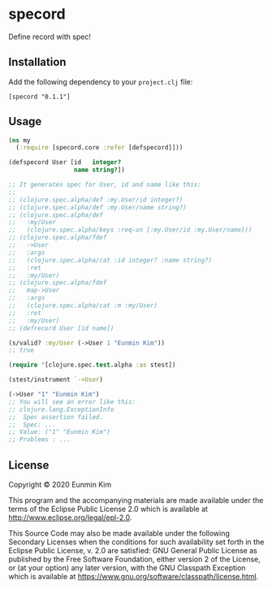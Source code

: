 # specord

Define record with spec!

## Installation

Add the following dependency to your `project.clj` file:

    [specord "0.1.1"]

## Usage

``` clojure
(ns my
  (:require [specord.core :refer [defspecord]]))

(defspecord User [id   integer?
                  name string?])

;; It generates spec for User, id and name like this:
;;
;; (clojure.spec.alpha/def :my.User/id integer?)
;; (clojure.spec.alpha/def :my.User/name string?)
;; (clojure.spec.alpha/def
;;   :my/User
;;   (clojure.spec.alpha/keys :req-un [:my.User/id :my.User/name]))
;; (clojure.spec.alpha/fdef
;;   ->User
;;   :args
;;   (clojure.spec.alpha/cat :id integer? :name string?)
;;   :ret
;;   :my/User)
;; (clojure.spec.alpha/fdef
;;   map->User
;;   :args
;;   (clojure.spec.alpha/cat :m :my/User)
;;   :ret
;;   :my/User)
;; (defrecord User [id name])

(s/valid? :my/User (->User 1 "Eunmin Kim"))
;; true

(require '[clojure.spec.test.alpha :as stest])

(stest/instrument `->User)

(->User "1" "Eunmin Kim")
;; You will see an error like this:
;; clojure.lang.ExceptionInfo
;;  Spec assertion failed.
;;  Spec: ...
;; Value: ("1" "Eunmin Kim")
;; Problems : ...
```

## License

Copyright © 2020 Eunmin Kim

This program and the accompanying materials are made available under the
terms of the Eclipse Public License 2.0 which is available at
http://www.eclipse.org/legal/epl-2.0.

This Source Code may also be made available under the following Secondary
Licenses when the conditions for such availability set forth in the Eclipse
Public License, v. 2.0 are satisfied: GNU General Public License as published by
the Free Software Foundation, either version 2 of the License, or (at your
option) any later version, with the GNU Classpath Exception which is available
at https://www.gnu.org/software/classpath/license.html.
